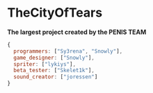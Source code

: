 # TheCityOfTears

**The largest project created by the PENIS TEAM**

```js
{
  programmers: ["Sy3rena", "Snowly"],
  game_designer: ["Snowly"],
  spriter: ["lykiys"],
  beta_tester: ["Skelet1k"],
  sound_creator: ["joressen"]
}
```
